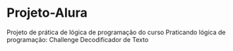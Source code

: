 # Projeto-Alura
Projeto de prática de lógica de programação do curso Praticando lógica de programação: Challenge Decodificador de Texto
